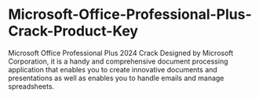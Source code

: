 # Microsoft-Office-Professional-Plus-Crack-Product-Key
Microsoft Office Professional Plus 2024 Crack Designed by Microsoft Corporation, it is a handy and comprehensive document processing application that enables you to create innovative documents and presentations as well as enables you to handle emails and manage spreadsheets.
